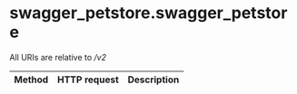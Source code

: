 # swagger_petstore.swagger_petstore

All URIs are relative to */v2*

Method | HTTP request | Description
------------- | ------------- | -------------

